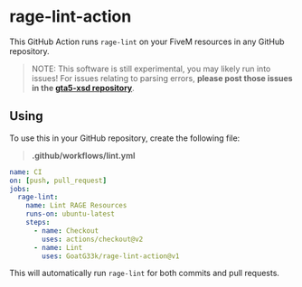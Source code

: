 # rage-lint-action

This GitHub Action runs `rage-lint` on your FiveM resources in any GitHub repository.

> NOTE: This software is still experimental, you may likely run into issues!
> For issues relating to parsing errors, **please post those issues in the [gta5-xsd repository](https://github.com/GoatG33k/gta5-xsd/)**.

## Using

To use this in your GitHub repository, create the following file:

> **.github/workflows/lint.yml**

```yml
name: CI
on: [push, pull_request]
jobs:
  rage-lint:
    name: Lint RAGE Resources
    runs-on: ubuntu-latest
    steps:
      - name: Checkout
        uses: actions/checkout@v2
      - name: Lint
        uses: GoatG33k/rage-lint-action@v1
```

This will automatically run `rage-lint` for both commits and pull requests.
